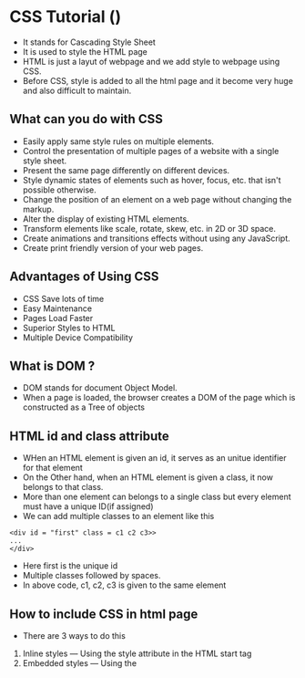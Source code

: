 # CSS Tutorial (https://www.tutorialrepublic.com/css-tutorial/)

- It stands for Cascading Style Sheet
- It is used to style the HTML page
- HTML is just a layut of webpage and we add style to webpage using CSS.
- Before CSS, style is added to all the html page and it become very huge and also difficult to maintain.

## What can you do with CSS

- Easily apply same style rules on multiple elements.
- Control the presentation of multiple pages of a website with a single style sheet.
- Present the same page differently on different devices.
- Style dynamic states of elements such as hover, focus, etc. that isn't possible otherwise.
- Change the position of an element on a web page without changing the markup.
- Alter the display of existing HTML elements.
- Transform elements like scale, rotate, skew, etc. in 2D or 3D space.
- Create animations and transitions effects without using any JavaScript.
- Create print friendly version of your web pages.

## Advantages of Using CSS

- CSS Save lots of time
- Easy Maintenance
- Pages Load Faster
- Superior Styles to HTML
- Multiple Device Compatibility

## What is DOM ?

- DOM stands for document Object Model.
- When a page is loaded, the browser creates a DOM of the page which is constructed as a Tree of objects

## HTML id and class attribute

- WHen an HTML element is given an id, it serves as an unitue identifier for that element
- On the Other hand, when an HTML element is given a class, it now belongs to that class.
- More than one element can belongs to a single class but every element must have a unique ID(if assigned)
- We can add multiple classes to an element like this

```
<div id = "first" class = c1 c2 c3>>
...
</div>
```

- Here first is the unique id
- Multiple classes followed by spaces.
- In above code, c1, c2, c3 is given to the same element <div>

## How to include CSS in html page

- There are 3 ways to do this

1. Inline styles — Using the style attribute in the HTML start tag
2. Embedded styles — Using the <style> element in the head section of a document
3. External style sheets — Using the <link> element, pointing to an external CSS file

## Inline Styles

```
    <h1 style="color:red; font-size:30px;">This is a heading</h1>
    <p style="color:green; font-size:22px;">This is a paragraph.</p>
    <div style="color:blue; font-size:14px;">This is some text content.</div>
```

## Embedded styles

```
    <html lang="en">
    <head>
        <title>My HTML Document</title>
        <style>
            body { background-color: YellowGreen; }
            p { color: #fff; }
        </style>
    </head>
    <body>
        <h1>This is a heading</h1>
        <p>This is a paragraph of text.</p>
    </body>
    </html>
```

## External style sheets

- Create another style.css file and include in the html page like this
- Include the style.css file inside head tag
- In below Example style.css is the file where all styles declared

```
  <head>
      <title>My HTML Document</title>
      <link rel="stylesheet" href="css/style.css">
  </head>
```

## How to import external Style sheet

- ```
        <style>
        @import url("css/style.css");
        p {
            color: blue;
            font-size: 16px;
        }
      </style>

      @import url("css/layout.css");
      @import url("css/color.css");
      body {
        color: blue;
        font-size: 14px;
      }
  ```

## Another way to import extrrnal Style sheet

- Create a CSS style file named **style.css** in the same folder with all the defined style
- Define the style.css in style sheet like below

```
  <!DOCTYPE html>
  <html lang="en">
  <head>
      <meta charset="UTF-8">
      <meta http-equiv="X-UA-Compatible" content="IE=edge">
      <meta name="viewport" content="width=device-width, initial-scale=1.0">
      <title>Document</title>
  <!-- Define your css here -->
  <link rel="stylesheet" href="style.css">
  </head>

  <body>
  </body>
  </html>
```

## Understanding CSS Syntax

- ```
      h1 {
          color:blue;
          text-align:center;
          }
  ```
- here h1 -> selector  
   color -> Property  
   blue -> Value  
   text-align -> Another Property  
   center -> Value
- All properties are separated by semicolon
- You can add any number of properties

## What is CSS Selector

- A CSS selector is used to select an HTML elemtnt(s) for styling

```
body{
  color: red;
  background: pink;
}
```

- After each property inside style, there must be a semicolon
- In above code color, background are the property name and the values are defined after a colon

## Selector

- Selector means combinely you can assign style to many element in a single html web page.
- There are different selectors
- **Universal Selector** THis means you can apply the style to all the elements in the html page
- ```
      * {
          margin: 0;
          padding: 0;
      }
  ```
- This will remove all the padding and margin from all the elements given in any html elements like <p> <div> <h1> etc.

- **Element Type Selector** This will applied to all the elements present in the html page
- ```
    p {
        color: blue;
    }
  ```
- This will change all the color of the paragraph present in the html page
- **ID selector** will apply to all the ids given to the element name, for example
- ```
      #error {
          color: red;
      }
  ```
- Color of all the element change to red
- **Class Selectors** will apply to all the class name defined in the style
- ```
    .blue {
        color: blue;
    }
  ```
- ```
      p.blue {
          color: blue;
      }
  ```
- The style rule inside the selector p.blue renders the text in blue of only those <p> elements that has class attribute set to blue, and has no effect on other paragraphs.
- **Descendant Selectors** You can use these selectors when you need to select an element that is the descendant of another element,
- ```
      ul.menu li a {
          text-decoration: none;
      }
  ```
- The style rules inside the selector ul.menu li a applied to only those <a> elements that contained inside an <ul> element having the class .menu, and has no effect on other links inside the document.
- **Child Selector** is used to select only those elements that are the direct children of some element.
- ```
      ul > li {
          list-style: square;
      }
      ul > li ol {
          list-style: none;
      }
  ```
- **Adjacent Sibling Selectors** The adjacent sibling selectors can be used to select sibling elements (i.e. elements at the same level). This selector has the syntax like: E1 + E2, where E2 is the target of the selector.
- ```
    h1 + p {
        color: blue;
        font-size: 18px;
    }
    ul.task + p {
        color: #f0f;
        text-indent: 30px;
    }
  ```
- In the above example if p is the immediate element after h1 in the html tag tree, the the first style is applied to that p element
- In the second case, if ul class name is task and the p is the immediate element after this id, then the style will be applied to the p element

- **General Sibling Selector** is same as the Adjecent sibling selector, but it will apply to all the adjecent element.
- ```
      h1 ∼ p {
          color: blue;
          font-size: 18px;
      }
      ul.task ∼ p {
          color: #f0f;
          text-indent: 30px;
      }
  ```
- In the above example, the first style will be apply to all the <p> which are after the <h1> element in the tree.
- The second style will apply to all the <p> element which is after <ul class="task"> in the html tree.

- **Grouping Selector** if a particular style is apply to some of the elements, instead of declaring style individually we can define once like this
- ```
        h1,h2,h3  {
            common properties
        }
  ```
  > > You can define multiple class names in one element separated by space

## Common properties

- Color can be defined in these types hexadecimal, rgb or color name
- ```
      h1 {
        color: red; or color: #ff5722; or color: rgb(255, 165, 0);
      }
  ```
- **Background**
  - Background Color -> h1 { background-color: #f0e68c; }
  - background-image -> h1 { background-image: url("images/tile.png"); }
  - background-repeat
  - background-attachment
  - background-position
- **Font**
  - font-family
  - font-style
  - font-weight
  - font-size
  - font-variant
- **Text**
  - text-color
  - text-align
  - text-decoration
  - text-transform
  - text-indent
  - line-height
  - letter-spacing
  - word-spacing
- **link**
  - a:link — define styles for normal or unvisited links.
  - a:visited — define styles for links that the user has already visited.
  - a:hover — define styles for a link when the user place the mouse pointer over it.
  - a:active — define styles for links when they are being clicked.
- **List**
  - ul { list-style-type: square; }
  - ol { list-style-type: upper-roman; }
  - ol.in li { list-style-position: inside; } -**Table**
  - table, th, td { border: 1px solid black; }
  - table {border-collapse: collapse;}
  - th, td { border: 1px solid black; }
  - table { width: 300px; table-layout: fixed or auto; }

## Some of the Advanced css tags

- **outline** -
- **cursor** - YOu can customize cursor when cursor move over the element
- **overflow** - When overflow text, it will show scroll
- **Units** - Only one character is bigger size as compared to other characters in that word
- **display** - span { display: block; } a { display: block; } span { display: inline; } a { display: inline-block; } a { display: none; }
- **visibility** visible, hidden, collapse, inherit,
- **position**
- **layering**

## Colors and Background

- CSS rules are simple key-value pairs with a selector we can write CSS rules o change color and set backgrounds

## The color property

- CSS color property can be used to set the text color inside an element

```
p {
  color :  red // text color will be changed to red with element name p
}
```

- Similarly we can set color for different elements.

## TYpes of color values

- FOllowing are the most commonly used color values in CSS
- **RGB** Specify color using RED, GREEN, BLUE values, eg rgb(200, 98,70)
- **HEX CODE** specify color using hash code values of colors, eg #d3d3d3
- **HSL** Specify the color using hsl values, eg hsl(8%, 90%, 63%)
- HSL - Hue Saturation Lightness
  > > THe value of the color or background color is provided as any one of these values
  > > We also have an RGBA and HSLA values for color but they are rarely used by beginners. A stands for alpha

## The Background-color property

- THe CSS background-color property specifies the background color of a container
- for example

```
.brown{
  background-color : brown;
}
```

## Background-image property

- Used to set an image as the background

```
body{
    background-image: Url("image.png")
}
```

- THe image is by default repeated in X and Y directions

## THe background-repeat property

- can be any one of these
- **repeat-x** -> Repeat in horizontal direction
- **repeat-y** -> Repeat in vertical direction
- **no-repeat** -> Image not Repeat
  > > See more posible values at MDN docs

## THe background-size property

- Can be following
- **cover** -> Fits and no empty space remains
- **contain** -> Fits and Image is fully visible
- **auto** -> Display in original size
- **{{width}}** -> Set width & height will be set automatically
- **{{width}} {{height}}** -> Set width & height
  > > Always check the MDN docs to check a given CSS property. Remember practice will make you perfect

## Background-position property

- Set the starting position of a background image

```
div{
    background-position : left top;
}
```

## background-attachment property

- Defines a scrollable Or non-scrollable character of a background image

```
div2{
  background-attachment : fixed
}
```

## Background shorthand property

- A single property to set multiple background properties

```
div3{
    background: red URL('img.png') no-repeat fixed right top;
}
```

- One of the properties acan be missing given the others are in order

# Box Model

- The CSS Box model looks at all the HTML elements as boxes
- One Box another, like h1 is one box inside another box body
- With properties like padding, boarder margin

## Setting width and height

- We can set width and height in CSS as follows

```
  #box {
    height : 70px;
    width : 70 Px;
  }
```

> > The total Width/Height is calculated as follows
> > total height = height + top|bottom padding + top|bottom boarder + top|bottom margin

## Setting margin and padding

- We can set margin and padding as follows

```
.box{
  margin : 3px;   // sets top, bottom,left and right values for both the parameters
  padding : 3px;
}
```

## another way

```
boxMargin {
  margin : 7px 0px 2px 11px  (top, right bottom left) clockwise
}

boxLast {
    margin: 7px 3px (top & bottom left & right)
}
```

- We can also set individual margins/paddings like this

```
boxMargin {
  margin-top : 9px;
  margin-bottom : 8px;
  margin-left : 7px;
  margin-right : 6px;
}
```

## Setting boarders

- We can set the boarders as follows

```
.bx{
  boarder-width : 2px;
  boarer-style : solid;
  boarder-color : red;
}

or

.bx{
  boarder : 2px solid red;
}
```

## Boarder Radious

- We can set boarder radioud to create rounded boarders

```
div2{
    boarder-radious : 7px;

}
```

## Margin Collapse

- When 2 margins from different elements overlap, the equevelent margin is the greater of the two. THis is known as margin collpse

## Box sizing

- Determine what out of padding and boarder is included in elements width and height can be content-boox or boarder-box

```
div1{
    box-sizing : boarder-box;
}
```

- The content width and height incudes content + padding + boarder

# Font and Display

## display property

- The CSS display property is used to determine whether an element is treated as a block/ inline elemtn and the layout used for its children(flexbox/grid/ etc)

## display-inline

- Taakes only the space required by the element.
- No linemarks before and after setting width/height not allowed.

## display : block

- Takes full space available in width and leaves a new line before and after the element

## display inline-block

- Similar to inline but setting height, width, margin and padding is allowed.
- Elements can sit next to each other

## display none vs visibility : hidden

- With display: none, the element is removed from document flow. It's space is not blocked
- with visibility: hidden, the element is hidden but it's space is reserved

## text align property

- Used to set the norizontal alignment of a text

```
div{
    text-align : center;
}
```

## text decoration property

- Used to decorate the text
- Can be overline, line through, underline, none

## text transfer property

- Used to specify uppercase and lowercase letters in a text

```
p.uppercase{
  text-transfer : uppercase;
}
```

## Line height property

- Used to specify the space between lines

```
.small{
  line-height : 0.7;
}
```

## font

- Font plays a very important role in the look and feel of a website

## font-family

- Font family specifies the font of a text
- CAn hold multiple values as a fallback system

```
p{
  font-family : "times new roman", monospace;
}
```

> > Always do this to ensure the correct font of your choice is rendered

## Web safe fonts

- These fonts are universally installed across browser

## How to add Google fonts

- IN order to use custom google fonts, go to google fonts
- Then select a style and finally paste it to the style.css of yout page

## Other font properties

- Some of the other font properties are listed below
- font-size
- font-style
- fontvariant

## Generic families

- Broad class of similar font eg serif, sans-serif
- Just like when we say fruit, it can be any fruit

## font-family -> specific

## generic-family -> Generic

